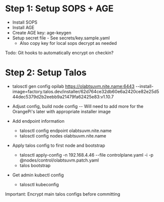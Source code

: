 # Step 1:   Setup SOPS + AGE
* Install SOPS
* Install AGE
* Create AGE key:   age-keygen
* Setup secret file - See secrets/key.sample.yaml
  * Also copy key for local sops decrypt as needed


Todo:   Git hooks to automatically encrypt on checkin?


# Step 2:  Setup Talos

* talosctl gen config opilab https://olabtsuvm.nite.name:6443 --install-image=factory.talos.dev/installer/62d764ce32db60e6a2420ce82e25d544dec5379d2b2eebb9a21479fa62425e83:v1.10.7

* Adjust config, build node config -- Will need to add more for the OrangePi's later with appropriate installer image

* Add endpoint information
    * talosctl  config endpoint olabtsuvm.nite.name
    * talosctl  config nodes olabtsuvm.nite.name

* Apply talos config to first node and bootstrap
  * talosctl apply-config -n 192.168.4.46 --file controlplane.yaml -i -p @nodes/control/olabtsuvm.patch.yaml
  * talos bootstrap

* Get admin kubectl config
  * talosctl kubeconfig

Important:  Encrypt main talos configs before committing